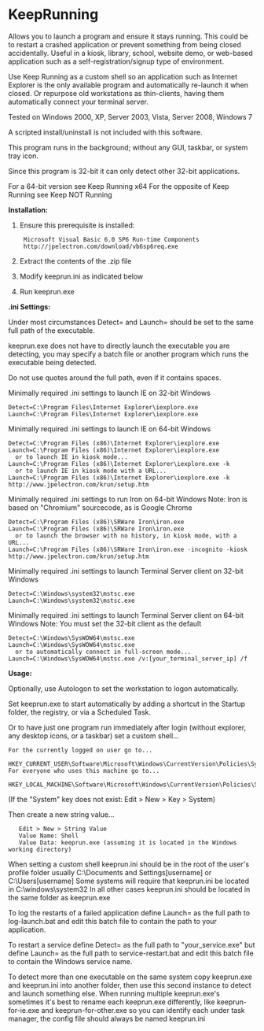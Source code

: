 # KeepRunning
Allows you to launch a program and ensure it stays running. This could be to restart a crashed application or prevent something from being closed accidentally. Useful in a kiosk, library, school, website demo, or web-based application such as a self-registration/signup type of environment.

Use Keep Running as a custom shell so an application such as Internet Explorer is the only available program and automatically re-launch it when closed. Or repurpose old workstations as thin-clients, having them automatically connect your terminal server.

Tested on Windows 2000, XP, Server 2003, Vista, Server 2008, Windows 7

A scripted install/uninstall is not included with this software.

This program runs in the background; without any GUI, taskbar, or system tray icon.

Since this program is 32-bit it can only detect other 32-bit applications.

For a 64-bit version see Keep Running x64
For the opposite of Keep Running see Keep NOT Running

<b>Installation:</b>

1) Ensure this prerequisite is installed:

        Microsoft Visual Basic 6.0 SP6 Run-time Components
        http://jpelectron.com/download/vb6sp6req.exe
        
2) Extract the contents of the .zip file
3) Modify keeprun.ini as indicated below
4) Run keeprun.exe

<b>.ini Settings:</b>

Under most circumstances Detect= and Launch= should be set to the same full path of the executable.

keeprun.exe does not have to directly launch the executable you are detecting, you may specify a batch file or another program which runs the executable being detected.

Do not use quotes around the full path, even if it contains spaces.

Minimally required .ini settings to launch IE on 32-bit Windows

    Detect=C:\Program Files\Internet Explorer\iexplore.exe
    Launch=C:\Program Files\Internet Explorer\iexplore.exe

Minimally required .ini settings to launch IE on 64-bit Windows

    Detect=C:\Program Files (x86)\Internet Explorer\iexplore.exe
    Launch=C:\Program Files (x86)\Internet Explorer\iexplore.exe
      or to launch IE in kiosk mode...
    Launch=C:\Program Files (x86)\Internet Explorer\iexplore.exe -k
      or to launch IE in kiosk mode with a URL...
    Launch=C:\Program Files (x86)\Internet Explorer\iexplore.exe -k http://www.jpelectron.com/krun/setup.htm

Minimally required .ini settings to run Iron on 64-bit Windows
   Note: Iron is based on "Chromium" sourcecode, as is Google Chrome

    Detect=C:\Program Files (x86)\SRWare Iron\iron.exe
    Launch=C:\Program Files (x86)\SRWare Iron\iron.exe
      or to launch the browser with no history, in kiosk mode, with a URL...
    Launch=C:\Program Files (x86)\SRWare Iron\iron.exe -incognito -kiosk http://www.jpelectron.com/krun/setup.htm

Minimally required .ini settings to launch Terminal Server client on 32-bit Windows

    Detect=C:\Windows\system32\mstsc.exe
    Launch=C:\Windows\system32\mstsc.exe

Minimally required .ini settings to launch Terminal Server client on 64-bit Windows
   Note: You must set the 32-bit client as the default

    Detect=C:\Windows\SysWOW64\mstsc.exe
    Launch=C:\Windows\SysWOW64\mstsc.exe
      or to automatically connect in full-screen mode...
    Launch=C:\Windows\SysWOW64\mstsc.exe /v:[your_terminal_server_ip] /f

<b>Usage:</b>

Optionally, use Autologon to set the workstation to logon automatically.

Set keeprun.exe to start automatically by adding a shortcut in the Startup folder, the registry, or via a Scheduled Task.

Or to have just one program run immediately after login (without explorer, any desktop icons, or a taskbar) set a custom shell...

    For the currently logged on user go to...
       HKEY_CURRENT_USER\Software\Microsoft\Windows\CurrentVersion\Policies\System
    For everyone who uses this machine go to...
       HKEY_LOCAL_MACHINE\Software\Microsoft\Windows\CurrentVersion\Policies\System

   (If the "System" key does not exist: Edit > New > Key > System)

   Then create a new string value...
   
       Edit > New > String Value
       Value Name: Shell
       Value Data: keeprun.exe (assuming it is located in the Windows working directory)

   When setting a custom shell keeprun.ini should be in the root of the user's profile folder
   usually C:\Documents and Settings\[username]  or  C:\Users\[username]
   Some systems will require that keeprun.ini be located in C:\windows\system32
   In all other cases keeprun.ini should be located in the same folder as keeprun.exe

To log the restarts of a failed application define Launch= as the full path to log-launch.bat and edit this batch file to contain the path to your application.

To restart a service define Detect= as the full path to "your_service.exe" but define Launch= as the full path to service-restart.bat and edit this batch file to contain the Windows service name.

To detect more than one executable on the same system copy keeprun.exe and keeprun.ini into another folder, then use this second instance to detect and launch something else. When running multiple keeprun.exe's sometimes it's best to rename each keeprun.exe differently, like keeprun-for-ie.exe and keeprun-for-other.exe so you can identify each under task manager, the config file should always be named keeprun.ini
